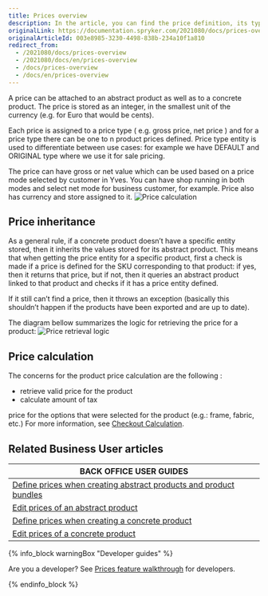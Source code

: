 ```yaml
---
title: Prices overview
description: In the article, you can find the price definition, its types, how the price is inherited and calculated.
originalLink: https://documentation.spryker.com/2021080/docs/prices-overview
originalArticleId: 003e8985-3230-4498-838b-234a10f1a810
redirect_from:
  - /2021080/docs/prices-overview
  - /2021080/docs/en/prices-overview
  - /docs/prices-overview
  - /docs/en/prices-overview
---
```


A price can be attached to an abstract product as well as to a concrete product. The price is stored as an integer, in the smallest unit of the currency (e.g. for Euro that would be cents).

Each price is assigned to a price type ( e.g. gross price, net price ) and for a price type there can be one to n product prices defined. Price type entity is used to differentiate between use cases: for example we have DEFAULT and ORIGINAL type where we use it for sale pricing.

The price can have gross or net value which can be used based on a price mode selected by customer in Yves. You can have shop running in both modes and select net mode for business customer, for example. Price also has currency and store assigned to it.
![Price calculation](https://spryker.s3.eu-central-1.amazonaws.com/docs/Features/Price/Price+Functionality/price_calculation.png)

## Price inheritance

As a general rule, if a concrete product doesn’t have a specific entity stored, then it inherits the values stored for its abstract product. This means that when getting the price entity for a specific product, first a check is made if a price is defined for the SKU corresponding to that product: if yes, then it returns that price, but if not, then it queries an abstract product linked to that product and checks if it has a price entity defined.

If it still can’t find a price, then it throws an exception (basically this shouldn’t happen if the products have been exported and are up to date).

The diagram bellow summarizes the logic for retrieving the price for a product:
![Price retrieval logic](https://spryker.s3.eu-central-1.amazonaws.com/docs/Features/Price/Price+Functionality/price_retrieval_logic.png)

## Price calculation

The concerns for the product price calculation are the following :

* retrieve valid price for the product
* calculate amount of tax

price for the options that were selected for the product (e.g.: frame, fabric, etc.)
For more information, see [Checkout Calculation](/docs/scos/user/features/{{page.version}}/cart/cart-feature-overview/calculation-3.0.html).

## Related Business User articles

|BACK OFFICE USER GUIDES|
|---|
| [Define prices when creating abstract products and product bundles](/docs/scos/user/user-guides/{{page.version}}/back-office-user-guide/catalog/products/abstract-products/creating-abstract-products-and-product-bundles.html)   |
| [Edit prices of an abstract product](/docs/scos/user/user-guides/{{page.version}}/back-office-user-guide/catalog/products/abstract-products/editing-abstract-products.html#editing-prices-of-an-abstract-product)   |
| [Define prices when creating a concrete product](/docs/scos/user/user-guides/{{page.version}}/back-office-user-guide/catalog/products/concrete-products/creating-product-variants.html)  |
| [Edit prices of a concrete product](/docs/scos/user/user-guides/{{page.version}}/back-office-user-guide/catalog/products/concrete-products/editing-product-variants.html)   |

{% info_block warningBox "Developer guides" %}

Are you a developer? See [Prices feature walkthrough](/docs/scos/dev/feature-walkthroughs/{{page.version}}/prices-feature-walkthrough/prices-feature-walkthrough.html) for developers.

{% endinfo_block %}

